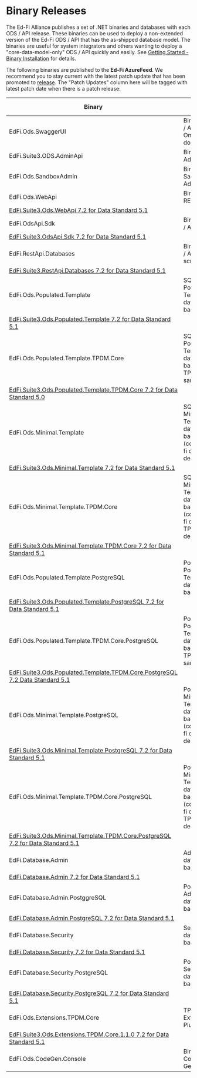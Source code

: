 # Binary Releases

The Ed-Fi Alliance publishes a set of .NET binaries and databases with each ODS
/ API release. These binaries can be used to deploy a non-extended version of
the Ed-Fi ODS / API that has the as-shipped database model. The binaries are
useful for system integrators and others wanting to deploy a
"core-data-model-only" ODS / API quickly and easily. See [Getting Started -
Binary Installation](./readme.md) for details.

The following binaries are published to the **Ed-Fi AzureFeed**. We recommend
you to stay current with the latest patch update that has been promoted
to [release](https://dev.azure.com/ed-fi-alliance/Ed-Fi-Alliance-OSS/_packaging?_a=feed&feed=EdFi%40Release).
The "Patch Updates" column here will be tagged with latest patch date when there
is a patch release:

| Binary | Purpose | Location | Patch Updates |
| --- | --- | --- | --- |
| EdFi.Ods.SwaggerUI | Binary for ODS / API Swagger Online documentation | [EdFi.Suite3.Ods.SwaggerUI 7.2](https://dev.azure.com/ed-fi-alliance/Ed-Fi-Alliance-OSS/_artifacts/feed/EdFi@Release/NuGet/EdFi.Suite3.Ods.SwaggerUI/overview/7.2.1201) |     |
| EdFi.Suite3.ODS.AdminApi | Binary for Admin API | [EdFi.Suite3.ODS.AdminApi v2.1.0](https://dev.azure.com/ed-fi-alliance/Ed-Fi-Alliance-OSS/_artifacts/feed/EdFi/NuGet/EdFi.Suite3.ODS.AdminApi/overview/2.1.0) |     |
| EdFi.Ods.SandboxAdmin | Binary for Sandbox Admin App | [EdFi.Suite3.Ods.SandboxAdmin 7.2](https://dev.azure.com/ed-fi-alliance/Ed-Fi-Alliance-OSS/_artifacts/feed/EdFi@Release/NuGet/EdFi.Suite3.Ods.SandboxAdmin/overview/7.2.1201) |     |
| EdFi.Ods.WebApi | Binary for ODS REST APIs | [EdFi.Suite3.Ods.WebApi 7.2 for Data Standard 4.0](https://dev.azure.com/ed-fi-alliance/Ed-Fi-Alliance-OSS/_artifacts/feed/EdFi@Release/NuGet/EdFi.Suite3.Ods.WebApi.Standard.4.0.0/overview/7.2.1201) |     |
| [EdFi.Suite3.Ods.WebApi 7.2 for Data Standard 5.1](https://dev.azure.com/ed-fi-alliance/Ed-Fi-Alliance-OSS/_artifacts/feed/EdFi@Release/NuGet/EdFi.Suite3.Ods.WebApi.Standard.5.1.0/overview/7.2.1201) |     |
| EdFi.OdsApi.Sdk | Binary for ODS / API SDK | [EdFi.Suite3.OdsApi.Sdk 7.2 for Data Standard 4.0](https://dev.azure.com/ed-fi-alliance/Ed-Fi-Alliance-OSS/_artifacts/feed/EdFi@Release/NuGet/EdFi.Suite3.OdsApi.Sdk.Standard.4.0.0/overview/7.2.1201) |     |
| [EdFi.Suite3.OdsApi.Sdk 7.2 for Data Standard 5.1](https://dev.azure.com/ed-fi-alliance/Ed-Fi-Alliance-OSS/_artifacts/feed/EdFi@Release/NuGet/EdFi.Suite3.OdsApi.Sdk.Standard.5.1.0/overview/7.2.1201) |     |
| EdFi.RestApi.Databases | Binary for ODS / API database scripts | [EdFi.Suite3.RestApi.Databases 7.2 for Data Standard 4.0](https://dev.azure.com/ed-fi-alliance/Ed-Fi-Alliance-OSS/_artifacts/feed/EdFi@Release/NuGet/EdFi.Suite3.RestApi.Databases.Standard.4.0.0/overview/7.2.1201) |     |
| [EdFi.Suite3.RestApi.Databases 7.2 for Data Standard 5.1](https://dev.azure.com/ed-fi-alliance/Ed-Fi-Alliance-OSS/_artifacts/feed/EdFi@Release/NuGet/EdFi.Suite3.RestApi.Databases.Standard.5.1.0/overview/7.2.1201) |     |
| EdFi.Ods.Populated.Template | SQL Server Populated Template database backup | [EdFi.Suite3.Ods.Populated.Template 7.2 for Data Standard 4.0](https://dev.azure.com/ed-fi-alliance/Ed-Fi-Alliance-OSS/_artifacts/feed/EdFi@Release/NuGet/EdFi.Suite3.Ods.Populated.Template.Standard.4.0.0/versions/7.2.223) |     |
| [EdFi.Suite3.Ods.Populated.Template 7.2 for Data Standard 5.1](https://dev.azure.com/ed-fi-alliance/Ed-Fi-Alliance-OSS/_artifacts/feed/EdFi@Release/NuGet/EdFi.Suite3.Ods.Populated.Template.Standard.5.1.0/versions/7.2.223) |     |
| EdFi.Ods.Populated.Template.TPDM.Core | SQL Server Populated Template database backup with TPDM core sample data | [EdFi.Suite3.Ods.Populated.Template.TPDM.Core 7.2 for Data Standard 4.0](https://dev.azure.com/ed-fi-alliance/Ed-Fi-Alliance-OSS/_artifacts/feed/EdFi@Release/NuGet/EdFi.Suite3.Ods.Populated.Template.TPDM.Core.1.1.0.Standard.4.0.0/versions/7.2.202) |     |
| [EdFi.Suite3.Ods.Populated.Template.TPDM.Core 7.2 for Data Standard 5.0](https://dev.azure.com/ed-fi-alliance/Ed-Fi-Alliance-OSS/_artifacts/feed/EdFi@Release/NuGet/EdFi.Suite3.Ods.Populated.Template.TPDM.Core.1.1.0.Standard.5.1.0/versions/7.2.202) |     |
| EdFi.Ods.Minimal.Template | SQL Server Minimal Template database backup (contains ed-fi core descriptors) | [EdFi.Suite3.Ods.Minimal.Template 7.2 for Data Standard 4.0](https://dev.azure.com/ed-fi-alliance/Ed-Fi-Alliance-OSS/_artifacts/feed/EdFi@Release/NuGet/EdFi.Suite3.Ods.Minimal.Template.Standard.4.0.0/versions/7.2.228) |     |
| [EdFi.Suite3.Ods.Minimal.Template 7.2 for Data Standard 5.1](https://dev.azure.com/ed-fi-alliance/Ed-Fi-Alliance-OSS/_artifacts/feed/EdFi@Release/NuGet/EdFi.Suite3.Ods.Minimal.Template.Standard.5.1.0/versions/7.2.228) |     |
| EdFi.Ods.Minimal.Template.TPDM.Core | SQL Server Minimal Template database backup (contains ed-fi core and TPDM core descriptors) | [EdFi.Suite3.Ods.Minimal.Template.TPDM.Core 7.2 for Data Standard 4.0](https://dev.azure.com/ed-fi-alliance/Ed-Fi-Alliance-OSS/_artifacts/feed/EdFi@Release/NuGet/EdFi.Suite3.Ods.Minimal.Template.TPDM.Core.1.1.0.Standard.4.0.0/versions/7.2.205) |     |
| [EdFi.Suite3.Ods.Minimal.Template.TPDM.Core 7.2 for Data Standard 5.1](https://dev.azure.com/ed-fi-alliance/Ed-Fi-Alliance-OSS/_artifacts/feed/EdFi@Release/NuGet/EdFi.Suite3.Ods.Minimal.Template.TPDM.Core.1.1.0.Standard.5.1.0/versions/7.2.205) |     |
| EdFi.Ods.Populated.Template.PostgreSQL | PostgreSQL Populated Template database backup | [EdFi.Suite3.Ods.Populated.Template.PostgreSQL 7.2 for Data Standard 4.0](https://dev.azure.com/ed-fi-alliance/Ed-Fi-Alliance-OSS/_artifacts/feed/EdFi@Release/NuGet/EdFi.Suite3.Ods.Populated.Template.PostgreSQL.Standard.4.0.0/overview/7.2.221) |     |
| [EdFi.Suite3.Ods.Populated.Template.PostgreSQL 7.2 for Data Standard 5.1](https://dev.azure.com/ed-fi-alliance/Ed-Fi-Alliance-OSS/_artifacts/feed/EdFi@Release/NuGet/EdFi.Suite3.Ods.Populated.Template.PostgreSQL.Standard.5.1.0/overview/7.2.221) |     |
| EdFi.Ods.Populated.Template.TPDM.Core.PostgreSQL | PostgreSQL Populated Template database backup with TPDM core sample data | [EdFi.Suite3.Ods.Populated.Template.TPDM.Core.PostgreSQL 7.2 Data Standard 4.0](https://dev.azure.com/ed-fi-alliance/Ed-Fi-Alliance-OSS/_artifacts/feed/EdFi@Release/NuGet/EdFi.Suite3.Ods.Populated.Template.TPDM.Core.1.1.0.PostgreSQL.Standard.4.0.0/versions/7.2.194) |     |
| [EdFi.Suite3.Ods.Populated.Template.TPDM.Core.PostgreSQL 7.2 Data Standard 5.1](https://dev.azure.com/ed-fi-alliance/Ed-Fi-Alliance-OSS/_artifacts/feed/EdFi@Release/NuGet/EdFi.Suite3.Ods.Populated.Template.TPDM.Core.1.1.0.PostgreSQL.Standard.5.1.0/versions/7.2.194) |     |
| EdFi.Ods.Minimal.Template.PostgreSQL | PostgreSQL Minimal Template database backup (contains ed-fi core descriptors) | [EdFi.Suite3.Ods.Minimal.Template.PostgreSQL 7.2 for Data Standard 4.0](https://dev.azure.com/ed-fi-alliance/Ed-Fi-Alliance-OSS/_artifacts/feed/EdFi@Release/NuGet/EdFi.Suite3.Ods.Minimal.Template.TPDM.Core.1.1.0.PostgreSQL.Standard.4.0.0/versions/7.2.189) |     |
| [EdFi.Suite3.Ods.Minimal.Template.PostgreSQL 7.2 for Data Standard 5.1](https://dev.azure.com/ed-fi-alliance/Ed-Fi-Alliance-OSS/_artifacts/feed/EdFi@Release/NuGet/EdFi.Suite3.Ods.Minimal.Template.TPDM.Core.1.1.0.PostgreSQL.Standard.4.0.0/versions/7.2.189) |     |
| EdFi.Ods.Minimal.Template.TPDM.Core.PostgreSQL | PostgreSQL Minimal Template database backup (contains ed-fi core and TPDM core descriptors) | [EdFi.Suite3.Ods.Minimal.Template.TPDM.Core.PostgreSQL 7.2 for Data Standard 4.0](https://dev.azure.com/ed-fi-alliance/Ed-Fi-Alliance-OSS/_artifacts/feed/EdFi@Release/NuGet/EdFi.Suite3.Ods.Minimal.Template.TPDM.Core.1.1.0.PostgreSQL.Standard.4.0.0/overview/7.2.189) |     |
| [EdFi.Suite3.Ods.Minimal.Template.TPDM.Core.PostgreSQL 7.2 for Data Standard 5.1](https://dev.azure.com/ed-fi-alliance/Ed-Fi-Alliance-OSS/_artifacts/feed/EdFi@Release/NuGet/EdFi.Suite3.Ods.Minimal.Template.TPDM.Core.1.1.0.PostgreSQL.Standard.5.1.0/overview/7.2.189) |     |
| EdFi.Database.Admin | Admin database backup | [EdFi.Database.Admin 7.2 for Data Standard 4.0](https://dev.azure.com/ed-fi-alliance/Ed-Fi-Alliance-OSS/_artifacts/feed/EdFi@Release/NuGet/EdFi.Database.Admin.Standard.4.0.0/versions/7.2.52) |     |
| [EdFi.Database.Admin 7.2 for Data Standard 5.1](https://dev.azure.com/ed-fi-alliance/Ed-Fi-Alliance-OSS/_artifacts/feed/EdFi@Release/NuGet/EdFi.Database.Admin.Standard.5.1.0/versions/7.2.52) |     |
| EdFi.Database.Admin.PostggreSQL | PostgreSQL Admin database backup | [EdFi.Database.Admin.PostgreSQL 7.2 for Data Standard 4.0](https://dev.azure.com/ed-fi-alliance/Ed-Fi-Alliance-OSS/_artifacts/feed/EdFi@Release/NuGet/EdFi.Database.Admin.PostgreSQL.Standard.4.0.0/versions/7.2.52) |     |
| [EdFi.Database.Admin.PostgreSQL 7.2 for Data Standard 5.1](https://dev.azure.com/ed-fi-alliance/Ed-Fi-Alliance-OSS/_artifacts/feed/EdFi@Release/NuGet/EdFi.Database.Admin.PostgreSQL.Standard.5.1.0/versions/7.2.52) |     |
| EdFi.Database.Security | Security database backup | [EdFi.Database.Security 7.2 for Data Standard 4.0](https://dev.azure.com/ed-fi-alliance/Ed-Fi-Alliance-OSS/_artifacts/feed/EdFi@Release/NuGet/EdFi.Database.Security.Standard.4.0.0/overview/7.2.49) |     |
| [EdFi.Database.Security 7.2 for Data Standard 5.1](https://dev.azure.com/ed-fi-alliance/Ed-Fi-Alliance-OSS/_artifacts/feed/EdFi@Release/NuGet/EdFi.Database.Security.Standard.5.1.0/overview/7.2.49) |     |
| EdFi.Database.Security.PostgreSQL | PostgreSQL Security database backup | [EdFi.Database.Security.PostgreSQL 7.2 for Data Standard 4.0](https://dev.azure.com/ed-fi-alliance/Ed-Fi-Alliance-OSS/_artifacts/feed/EdFi@Release/NuGet/EdFi.Database.Security.PostgreSQL.Standard.4.0.0/versions/7.2.49) |     |
| [EdFi.Database.Security.PostgreSQL 7.2 for Data Standard 5.1](https://dev.azure.com/ed-fi-alliance/Ed-Fi-Alliance-OSS/_artifacts/feed/EdFi@Release/NuGet/EdFi.Database.Security.PostgreSQL.Standard.5.1.0/overview/7.2.49) |     |
| EdFi.Ods.Extensions.TPDM.Core | TPDM Core Extension Plugin | [EdFi.Suite3.Ods.Extensions.TPDM.Core.1.1.0 7.2 for Data Standard 4.0](https://dev.azure.com/ed-fi-alliance/Ed-Fi-Alliance-OSS/_artifacts/feed/EdFi@Release/NuGet/EdFi.Suite3.Ods.Extensions.TPDM.Core.1.1.0.Standard.4.0.0/versions/7.2.159) |     |
| [EdFi.Suite3.Ods.Extensions.TPDM.Core.1.1.0 7.2 for Data Standard 5.1](https://dev.azure.com/ed-fi-alliance/Ed-Fi-Alliance-OSS/_artifacts/feed/EdFi@Release/NuGet/EdFi.Suite3.Ods.Extensions.TPDM.Core.1.1.0.Standard.5.1.0/versions/7.2.159) |     |
| EdFi.Ods.CodeGen.Console | Binary for Code Generation | [EdFi.Suite3.Ods.CodeGen 7.2](https://dev.azure.com/ed-fi-alliance/Ed-Fi-Alliance-OSS/_artifacts/feed/EdFi@Release/NuGet/EdFi.Suite3.Ods.CodeGen/overview/7.2.1119) |     |

